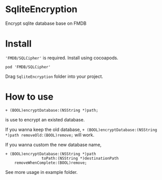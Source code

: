 # SqliteEncryption
Encrypt sqlite database base on FMDB

# Install

`'FMDB/SQLCipher'` is required.
Install using cocoapods.
```
pod 'FMDB/SQLCipher'
```
Drag `SqliteEncryption` folder into your project.

# How to use

```
+ (BOOL)encryptDatabase:(NSString *)path;
```
 is use to encrypt an existed database.

 If you wanna keep the old database, `+ (BOOL)encryptDatabase:(NSString *)path removeOld:(BOOL)remove;` will work.

 If you wanna custom the new database name,
 ```
 + (BOOL)encryptDatabase:(NSString *)path
                 toPath:(NSString *)destinationPath
     removeWhenComplete:(BOOL)remove;
 ```

 See more usage in example folder.